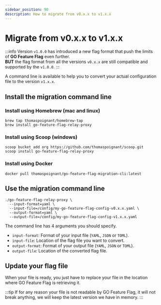 ```yaml
---
sidebar_position: 90
description: How to migrate from v0.x.x to v1.x.x
---
```


# Migrate from v0.x.x to v1.x.x 

:::info
Version `v1.0.0` has introduced a new flag format that push the limits of **GO Feature Flag** even further.  
**BUT** the flag format from all the versions `v0.x.x` are still compatible and supported by the `v1.0.0`.
:::

A command line is available to help you to convert your actual configuration file to the version `v1.x.x`.


## Install the migration command line

### Install using Homebrew (mac and linux)
```shell
brew tap thomaspoignant/homebrew-tap
brew install go-feature-flag-relay-proxy
```
 
### Install using Scoop (windows)
```shell
scoop bucket add org https://github.com/thomaspoignant/scoop.git
scoop install go-feature-flag-relay-proxy
```

### Install using Docker
```shell
docker pull thomaspoignant/go-feature-flag-migration-cli:latest
```

## Use the migration command line

```shell
./go-feature-flag-relay-proxy \
  --input-format=yaml \
  --input-file=/config/my-go-feature-flag-config-v0.x.x.yaml \
  --output-format=yaml \
  --output-file=/config/my-go-feature-flag-config-v1.x.x.yaml
```

The command line has 4 arguments you should specify.

- `input-format`: Format of your input file (`YAML`, `JSON` or `TOML`).
- `input-file`: Location of the flag file you want to convert.
- `output-format`: Format of your output file (`YAML`, `JSON` or `TOML`).
- `output-file`: Location of the converted flag file.


## Update your flag file

When your file is ready, you just have to replace your file in the location where GO Feature Flag is retrieving it.

:::tip
If for any reason your file is not readable by GO Feature Flag, it will not break anything, we will keep the latest version we have in memory. 
:::
